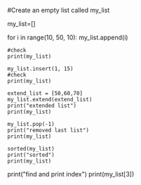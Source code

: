 #Create an empty list called my_list

my_list=[]

for i in range(10, 50, 10):
    my_list.append(i) 

    #check
    print(my_list)

    my_list.insert(1, 15)
    #check
    print(my_list)

    extend_list = [50,60,70]
    my_list.extend(extend_list)
    print("extended list")
    print(my_list)

    my_list.pop(-1)
    print("removed last list")
    print(my_list)

    sorted(my_list)
    print("sorted")
    print(my_list)

print("find and print index")
    print(my_list[3])

    

